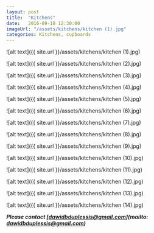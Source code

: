 ```yaml
---
layout: post
title:  "Kitchens"
date:   2016-09-18 12:30:00
imageUrl: "/assets/kitchens/kitchen (1).jpg"
categories: Kitchens, cupboards
---
```

![alt text]({{ site.url }}/assets/kitchens/kitchen (1).jpg) 

![alt text]({{ site.url }}/assets/kitchens/kitchen (2).jpg) 

![alt text]({{ site.url }}/assets/kitchens/kitchen (3).jpg) 

![alt text]({{ site.url }}/assets/kitchens/kitchen (4).jpg) 

![alt text]({{ site.url }}/assets/kitchens/kitchen (5).jpg) 

![alt text]({{ site.url }}/assets/kitchens/kitchen (6).jpg) 

![alt text]({{ site.url }}/assets/kitchens/kitchen (7).jpg) 

![alt text]({{ site.url }}/assets/kitchens/kitchen (8).jpg) 

![alt text]({{ site.url }}/assets/kitchens/kitchen (9).jpg) 

![alt text]({{ site.url }}/assets/kitchens/kitchen (10).jpg) 

![alt text]({{ site.url }}/assets/kitchens/kitchen (11).jpg) 

![alt text]({{ site.url }}/assets/kitchens/kitchen (12).jpg) 

![alt text]({{ site.url }}/assets/kitchens/kitchen (13).jpg) 

![alt text]({{ site.url }}/assets/kitchens/kitchen (14).jpg) 

**_Please contact [dawidbduplessis@gmail.com](mailto: dawidbduplessis@gmail.com)_**